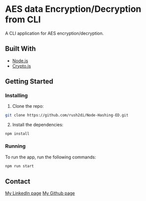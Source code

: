 # AES data Encryption/Decryption from CLI

A CLI application for AES encryption/decryption.

## Built With

- [Node.js](https://nodejs.org/en/)
- [Crypto.js](https://cryptojs.gitbook.io/docs/)

## Getting Started

### Installing

1. Clone the repo:

```bash
git clone https://github.com/rush2di/Node-Hashing-ED.git
```

2. Install the dependencies:

```
npm install
```

### Running

To run the app, run the following commands:

```bash
npm run start
```

## Contact

[My LinkedIn page](https://www.linkedin.com/in/rochdi-belhirch-b6390a1a2)
[My Github page](https://www.github.com/rush2di)
